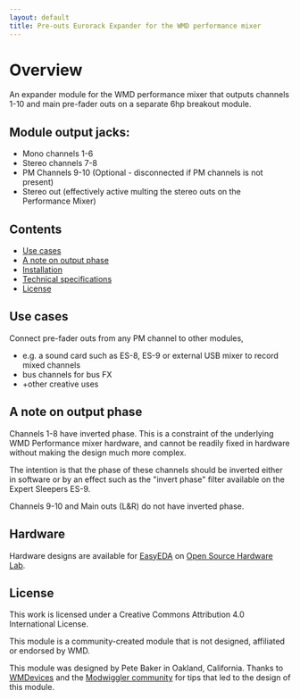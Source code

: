 ```yaml
---
layout: default
title: Pre-outs Eurorack Expander for the WMD performance mixer
---
```


# Overview

An expander module for the WMD performance mixer that outputs channels 1-10 and main pre-fader outs on a separate 6hp breakout module.

## Module output jacks:

- Mono channels 1-6
- Stereo channels 7-8
- PM Channels 9-10 (Optional - disconnected if PM channels is not present)
- Stereo out (effectively active multing the stereo outs on the Performance Mixer)

## Contents

  * [Use cases](#use-cases)
  * [A note on output phase](#output-phase)
  * [Installation](installation.md)
  * [Technical specifications](specs.md)
  * [License](#license)

## Use cases

Connect pre-fader outs from any PM channel to other modules,

- e.g. a sound card such as ES-8, ES-9 or external USB mixer to record mixed channels
- bus channels for bus FX
- +other creative uses

## A note on output phase

Channels 1-8 have inverted phase.  This is a constraint of the underlying
WMD Performance mixer hardware, and cannot be readily fixed in hardware without making the design
much more complex.

The intention is that the phase of these channels should be inverted either in software
or by an effect such as the "invert phase" filter available on the Expert Sleepers ES-9.

Channels 9-10 and Main outs (L&R) do not have inverted phase.

## Hardware

Hardware designs are available for [EasyEDA](https://easyeda.com/) on [Open Source Hardware Lab](https://oshwlab.com/peteb4ker/pm-es9-breakout).

## License

This work is licensed under a Creative Commons Attribution 4.0 International License.

This module is a community-created module that is not designed, affiliated or endorsed by WMD.

This module was designed by Pete Baker in Oakland, California.  Thanks to [WMDevices](https://wmdevices.com/) and the [Modwiggler community](https://www.modwiggler.com/forum/viewtopic.php?t=274484) for tips that led to the design of this module.